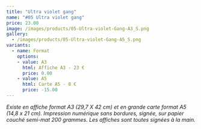 ```yaml
---
title: "Ultra violet gang"
name: "#05 Ultra violet gang"
price: 23.00
image: /images/products/05-Ultra-violet-Gang-A3_S.png
gallery:
  - /images/products/05-Ultra-violet-Gang-A5_S.png
variants:
  - name: Format
    options:
    - value: A3
      html: Affiche A3 - 23 €
      price: 0.00
    - value: A5
      html: Carte A5 - 8 €
      price: -15.00
---
```

_Existe en affiche format A3 (29,7 X 42 cm) et en grande carte format A5 (14,8 x 21 cm). Impression numérique sans bordures, signée, sur papier couché semi-mat 200 grammes. Les affiches sont toutes signées à la main._
